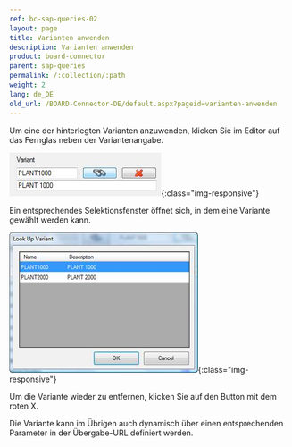 ```yaml
---
ref: bc-sap-queries-02
layout: page
title: Varianten anwenden
description: Varianten anwenden
product: board-connector
parent: sap-queries
permalink: /:collection/:path
weight: 2
lang: de_DE
old_url: /BOARD-Connector-DE/default.aspx?pageid=varianten-anwenden
---
```


Um eine der hinterlegten Varianten anzuwenden, klicken Sie im Editor auf das Fernglas neben der Variantenangabe.

![Query-Variant-01](/img/content/Query-Variant-01.png){:class="img-responsive"}

Ein entsprechendes Selektionsfenster öffnet sich, in dem eine Variante gewählt werden kann.

![Query-Variant-02](/img/content/Query-Variant-02.png){:class="img-responsive"}

Um die Variante wieder zu entfernen, klicken Sie auf den Button mit dem roten X.

Die Variante kann im Übrigen auch dynamisch über einen entsprechenden Parameter in der Übergabe-URL definiert werden.
